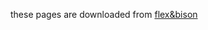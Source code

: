 these pages are downloaded from [flex&bison](https://learning.oreilly.com/library/view/flex-bison/9780596805418)
